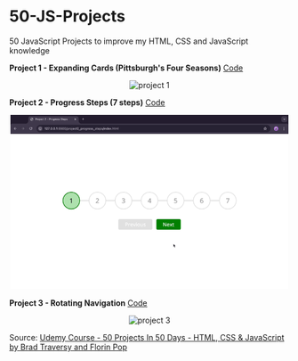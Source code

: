 # 50-JS-Projects
50 JavaScript Projects to improve my HTML, CSS and JavaScript knowledge

 **Project 1 - Expanding Cards (Pittsburgh's Four Seasons)**
 [Code](./project1_expanding_cards/)
<p align="center">
  <img src="img/project1.gif" alt="project 1" style="width: 500px; height: auto;" />
</p>


**Project 2 - Progress Steps (7 steps)**
 [Code](./project2_progress_steps/)
<p align="center">
  <img src="img/project2.gif" alt="project 2" style="width: 500px; height: auto;" />
</p>

**Project 3 - Rotating Navigation**
 [Code](./project2_rotating_navigation/)
<p align="center">
  <img src="img/project3.gif" alt="project 3" style="width: 500px; height: auto;" />
</p>


Source: [Udemy Course - 50 Projects In 50 Days - HTML, CSS & JavaScript by Brad Traversy and Florin Pop](https://www.udemy.com/share/103Pje3@xPMyQwqXeRYj9u1Z3y7kuOJu9PdGPFZAkPF1mxWRo29TqQSH3U9TS0jumb2WOSyp7A==/)